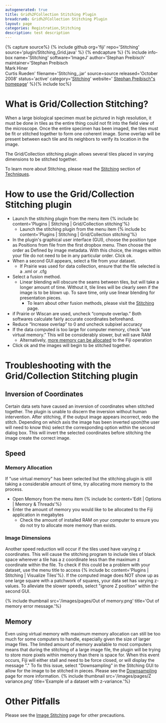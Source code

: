```yaml
---
autogenerated: true
title: Grid%2FCollection Stitching Plugin
breadcrumb: Grid%2FCollection Stitching Plugin
layout: page
categories: Registration,Stitching
description: test description
---
```



{% capture source%}
{% include github org='fiji' repo='Stitching' source='plugin/Stitching\_Grid.java' %}
{% endcapture %}
{% include info-box name='Stitching' software='ImageJ' author='Stephan Preibisch' maintainer='Stephan Preibisch  
Mark Hiner  
Curtis Rueden' filename='Stitching\_.jar' source=source released='October 2008' status='active' category='[Stitching](Category_Stitching)' website=' [Stephan Preibisch"s homepage](http://fly.mpi-cbg.de/~preibisch)' %}{% include toc%}


What is Grid/Collection Stitching?
==================================

When a large biological specimen must be pictured in high resolution, it must be done in tiles as the entire thing could not fit into the field view of the microscope. Once the entire specimen has been imaged, the tiles must be fit or stitched together to form one coherent image. Some overlap will be present between each tile and its neighbors to verify its location in the image.

The Grid/Collection stitching plugin allows several tiles placed in varying dimensions to be stitched together.

To learn more about Stitching, please read the [Stitching](Stitching) section of [Techniques](Techniques).

How to use the Grid/Collection Stitching plugin
===============================================

-   Launch the stitching plugin from the menu item {% include bc content='Plugins | Stitching | Grid/Collection stitching'%}
    -   Launch the stitching plugin from the menu item {% include bc content='Plugins | Stitching | Grid/Collection stitching'%}
-   In the plugin's graphical user interface (GUI), choose the position type as Positions from file from the first dropbox menu. Then choose the order as Defined by image metadata. With this choice, the images within your file do not need to be in any particular order. Click ok.
-   When a second GUI appears, select a file from your dataset.
    -   If Prairie was used for data collection, ensure that the file selected is a .xml or .cfg
-   Select a fusion method.
    -   Linear blending will obscure the seams between tiles, but will take a longer amount of time. Without it, tile lines will be clearly seen if the image is to be blown up. To save time, only use linear blending for presentation pieces.
        -   To learn about other fusion methods, please visit the [Stitching](Image_Stitching#Pairwise_Stitching) page.
-   if Prairie or Wiscan are used, uncheck “compute overlap.” Both softwares calculate fairly accurate coordinates beforehand.
-   Reduce “Increase overlap” to 0 and uncheck subpixel accuracy
-   If the data computed is too large for computer memory, check “use virtual memory.” This will be considerably slower, but will save RAM
    -   Alternatively, [more memory can be allocated](Grid/Collection_Stitching_Plugin#Memory_Allocation) to the Fiji operation
-   Click ok and the images will begin to be stitched together.

Troubleshooting with the Grid/Collection Stitching plugin
=========================================================

Inversion of Coordinates
------------------------

Certain data sets have caused an inversion of coordinates when stitched together. The plugin is unable to discern the inversion without human intervention. After stitching, if the output image appears incorrect, redo the stitch. Depending on which axis the image has been inverted upon(the user will need to know this) select the corresponding option within the second dialog box. This will invert the selected coordinates before stitching the image create the correct image.

Speed
-----

### Memory Allocation

If "use virtual memory" has been selected but the stitching plugin is still taking a considerable amount of time, try allocating more memory to the process.

-   Open Memory from the menu item {% include bc content='Edit | Options | Memory & Threads'%}
-   Enter the amount of memory you would like to be allocated to the Fiji application in megabytes
    -   Check the amount of installed RAM on your computer to ensure you do not try to allocate more memory than exists.

### Image Dimensions

Another speed reduction will occur if the tiles used have varying z coordinates. This will cause the stitching program to include tiles of black space wherever a tile has a z coordinate less than the maximum z coordinate within the file. To check if this could be a problem with your dataset, use the menu title to access {% include bc content='Plugins | Stitching | Visualize Tiles'%}. If the computed image does NOT show up as one large square with a patchwork of squares, your data set has varying z-values. To alleviate the slower speeds, select "ignore Z position" within the second GUI.

{% include thumbnail src='/images/pages/Out of memory.png' title='Out of memory error message.'%}

Memory
------

Even using virtual memory with maximum memory allocation can still be too much for some computers to handle, especially given the size of larger image files. The limited amount of memory available to most computers means that during the stitching of a large image file, the plugin will be trying to store more pixels within memory than there is space for. When this event occurs, Fiji will either stall and need to be force closed, or will display the message "<Out of Memory>." To fix this issue, select "Downsampling" in the Stitching GUI to allow for the image to be stitched in pieces. Please see the [Downsampling](Downsample) page for more information. {% include thumbnail src='/images/pages/Z variance.png' title='Example of a dataset with z-variance.'%}

Other Pitfalls
==============

Please see the [Image Stitching](Image_Stitching) page for other precautions.

 
